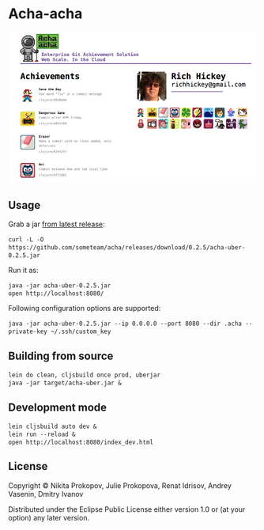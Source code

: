# Acha-acha

![Rick Hickey achievements](./hickey.png)

## Usage

Grab a jar [from latest release](https://github.com/someteam/acha/releases/latest):

    curl -L -O https://github.com/someteam/acha/releases/download/0.2.5/acha-uber-0.2.5.jar

Run it as:

    java -jar acha-uber-0.2.5.jar
    open http://localhost:8080/

Following configuration options are supported:

    java -jar acha-uber-0.2.5.jar --ip 0.0.0.0 --port 8080 --dir .acha --private-key ~/.ssh/custom_key

## Building from source

    lein do clean, cljsbuild once prod, uberjar
    java -jar target/acha-uber.jar &

## Development mode

    lein cljsbuild auto dev &
    lein run --reload &
    open http://localhost:8080/index_dev.html

## License

Copyright © Nikita Prokopov, Julie Prokopova, Renat Idrisov, Andrey Vasenin, Dmitry Ivanov

Distributed under the Eclipse Public License either version 1.0 or (at
your option) any later version.
